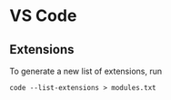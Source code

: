 # VS Code 

## Extensions
To generate a new list of extensions, run
```
code --list-extensions > modules.txt
```
